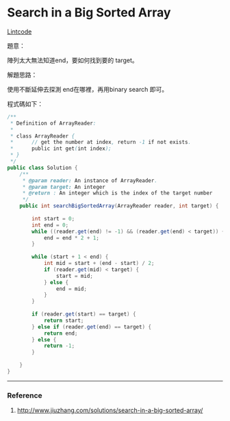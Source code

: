 # Search in a Big Sorted Array

[Lintcode](http://www.lintcode.com/en/problem/search-in-a-big-sorted-array/)

題意：

陣列太大無法知道end，要如何找到要的 target。

解題思路：

使用不斷延伸去探測 end在哪裡，再用binary search 即可。

程式碼如下：

```java
/**
 * Definition of ArrayReader:
 * 
 * class ArrayReader {
 *      // get the number at index, return -1 if not exists.
 *      public int get(int index);
 * }
 */
public class Solution {
    /**
     * @param reader: An instance of ArrayReader.
     * @param target: An integer
     * @return : An integer which is the index of the target number
     */
    public int searchBigSortedArray(ArrayReader reader, int target) {
        
        int start = 0;
        int end = 0;
        while ((reader.get(end) != -1) && (reader.get(end) < target)) {
            end = end * 2 + 1;
        } 
        
        while (start + 1 < end) {
            int mid = start + (end - start) / 2;
            if (reader.get(mid) < target) {
                start = mid;
            } else {
                end = mid;
            }
        }
        
        if (reader.get(start) == target) {
            return start;
        } else if (reader.get(end) == target) {
            return end;
        } else {
            return -1;
        }
        
    }
}

```

---
### Reference
1. http://www.jiuzhang.com/solutions/search-in-a-big-sorted-array/